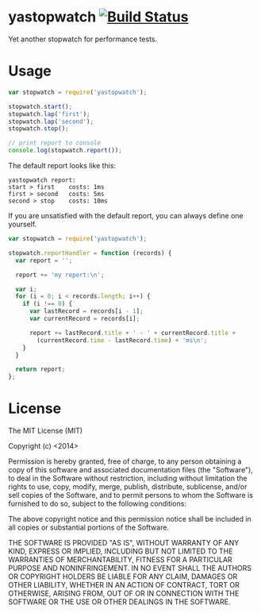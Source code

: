 yastopwatch [![Build Status](https://travis-ci.org/fuqcool/yastopwatch.png?branch=master)](https://travis-ci.org/fuqcool/yastopwatch)
===========

Yet another stopwatch for performance tests.

Usage
==========

``` javascript
var stopwatch = require('yastopwatch');

stopwatch.start();
stopwatch.lap('first');
stopwatch.lap('second');
stopwatch.stop();

// print report to console
console.log(stopwatch.report());
```

The default report looks like this:

```
yastopwatch report:
start > first 	 costs: 1ms
first > second 	 costs: 5ms
second > stop 	 costs: 10ms
```

If you are unsatisfied with the default report, you can always define one yourself.

``` javascript
var stopwatch = require('yastopwatch');

stopwatch.reportHandler = function (records) {
  var report = '';

  report += 'my report:\n';

  var i;
  for (i = 0; i < records.length; i++) {
    if (i !== 0) {
      var lastRecord = records[i - 1];
      var currentRecord = records[i];

      report += lastRecord.title + ' - ' + currentRecord.title +
        (currentRecord.time - lastRecord.time) + 'ms\n';
    }
  }

  return report;
};
```

License
===========

The MIT License (MIT)

Copyright (c) <2014> <fuqcool>

Permission is hereby granted, free of charge, to any person obtaining a copy
of this software and associated documentation files (the "Software"), to deal
in the Software without restriction, including without limitation the rights
to use, copy, modify, merge, publish, distribute, sublicense, and/or sell
copies of the Software, and to permit persons to whom the Software is
furnished to do so, subject to the following conditions:

The above copyright notice and this permission notice shall be included in
all copies or substantial portions of the Software.

THE SOFTWARE IS PROVIDED "AS IS", WITHOUT WARRANTY OF ANY KIND, EXPRESS OR
IMPLIED, INCLUDING BUT NOT LIMITED TO THE WARRANTIES OF MERCHANTABILITY,
FITNESS FOR A PARTICULAR PURPOSE AND NONINFRINGEMENT. IN NO EVENT SHALL THE
AUTHORS OR COPYRIGHT HOLDERS BE LIABLE FOR ANY CLAIM, DAMAGES OR OTHER
LIABILITY, WHETHER IN AN ACTION OF CONTRACT, TORT OR OTHERWISE, ARISING FROM,
OUT OF OR IN CONNECTION WITH THE SOFTWARE OR THE USE OR OTHER DEALINGS IN
THE SOFTWARE.

